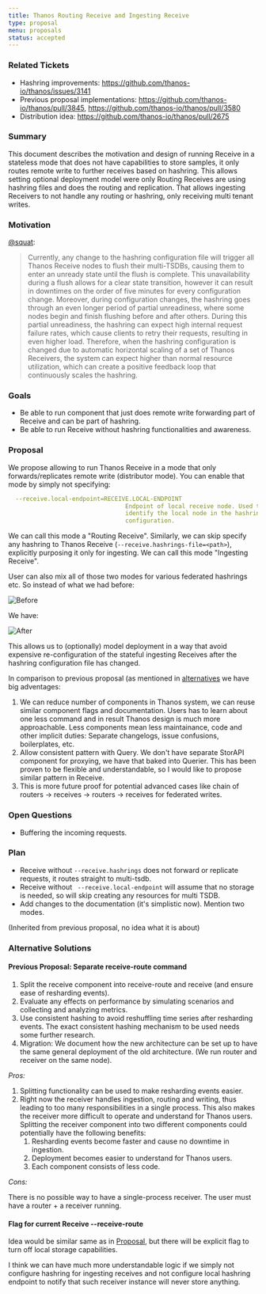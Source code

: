 ```yaml
---
title: Thanos Routing Receive and Ingesting Receive
type: proposal
menu: proposals
status: accepted
---
```


### Related Tickets

* Hashring improvements: https://github.com/thanos-io/thanos/issues/3141
* Previous proposal implementations: https://github.com/thanos-io/thanos/pull/3845, https://github.com/thanos-io/thanos/pull/3580
* Distribution idea: https://github.com/thanos-io/thanos/pull/2675

### Summary

This document describes the motivation and design of running Receive in a stateless mode that does not have capabilities to store samples, it only routes remote write
to further receives based on hashring. This allows setting optional deployment model were only Routing Receives are using hashring files and does the routing and replication. That allows ingesting Receivers to not handle any routing or hashring, only receiving multi tenant writes.

### Motivation

[@squat](https://github.com/squat):

> Currently, any change to the hashring configuration file will trigger all Thanos Receive nodes to flush their multi-TSDBs, causing them to enter an unready state until the flush is complete. This unavailability during a flush allows for a clear state transition, however it can result in downtimes on the order of five minutes for every configuration change. Moreover, during configuration changes, the hashring goes through an even longer period of partial unreadiness, where some nodes begin and finish flushing before and after others. During this partial unreadiness, the hashring can expect high internal request failure rates, which cause clients to retry their requests, resulting in even higher load. Therefore, when the hashring configuration is changed due to automatic horizontal scaling of a set of Thanos Receivers, the system can expect higher than normal resource utilization, which can create a positive feedback loop that continuously scales the hashring.


### Goals

* Be able to run component that just does remote write forwarding part of Receive and can be part of hashring.
* Be able to run Receive without hashring functionalities and awareness.

### Proposal

We propose allowing to run Thanos Receive in a mode that only forwards/replicates remote write (distributor mode). You can enable that mode by simply
not specifying:

```yaml
  --receive.local-endpoint=RECEIVE.LOCAL-ENDPOINT
                                 Endpoint of local receive node. Used to
                                 identify the local node in the hashring
                                 configuration.
```

We can call this mode a "Routing Receive". Similarly, we can skip specify any hashring to Thanos Receive (`--receive.hashrings-file=<path>`), explicitly purposing it only for ingesting. We can call this mode "Ingesting Receive".

User can also mix all of those two modes for various federated hashrings etc. So instead of what we had before:

![Before](https://docs.google.com/drawings/d/e/2PACX-1vTfko27YB_3ab7ZL8ODNG5uCcrpqKxhmqaz3lW-yhGN3_oNxkTrqXmwwlcZjaWf3cGgAJIM4CMwwkEV/pub?w=960&h=720)

We have:

![After](https://docs.google.com/drawings/d/e/2PACX-1vTVrtCGjR4iMbrU7Kj6QAn1a1m4fr-kvoQVDAK4lzQ_wWfXfpLLEE9HB948-WHI5ZG6s1iGWt51R593/pub?w=960&h=720)

This allows us to (optionally) model deployment in a way that avoid expensive re-configuration of the stateful ingesting Receives after the hashring configuration file has changed.

In comparison to previous proposal (as mentioned in [alternatives](#previous-proposal-separate-receive-route-command) we have big adventages:

1. We can reduce number of components in Thanos system, we can reuse similar component flags and documentation. Users has to learn about one less command and in result Thanos design is much more approachable. Less components mean less maintainance, code and other implicit duties: Separate changelogs, issue confusions, boilerplates, etc.
2. Allow consistent pattern with Query. We don't have separate StorAPI component for proxying, we have that baked into Querier. This has been proven to be flexible and understandable, so I would like to propose similar pattern in Receive.
3. This is more future proof for potential advanced cases like chain of routers -> receives -> routers -> receives for federated writes.

### Open Questions

* Buffering the incoming requests.

### Plan

* Receive without `--receive.hashrings` does not forward or replicate requests, it routes straight to multi-tsdb.
* Receive without ` --receive.local-endpoint` will assume that no storage is needed, so will skip creating any resources for multi TSDB.
* Add changes to the documentation (it's simplistic now). Mention two modes.


(Inherited from previous proposal, no idea what it is about)
### Alternative Solutions

#### Previous Proposal: Separate receive-route command

1. Split the receive component into receive-route and receive (and ensure ease of resharding events).
1. Evaluate any effects on performance by simulating scenarios and collecting and analyzing metrics.
1. Use consistent hashing to avoid reshuffling time series after resharding events. The exact consistent hashing mechanism to be used needs some further research.
1. Migration: We document how the new architecture can be set up to have the same general deployment of the old architecture. (We run router and receiver on the same node).

*Pros:*

1. Splitting functionality can be used to make resharding events easier.
2. Right now the receiver handles ingestion, routing and writing, thus leading to too many responsibilities in a single process.
   This also makes the receiver more difficult to operate and understand for Thanos users.
   Splitting the receiver component into two different components could potentially have the following benefits:
   1. Resharding events become faster and cause no downtime in ingestion.
   2. Deployment becomes easier to understand for Thanos users.
   3. Each component consists of less code.

*Cons:*

There is no possible way to have a single-process receiver. The user must have a router + a receiver running.

#### Flag for current Receive --receive-route

Idea would be similar same as in [Proposal](#Proposal), but there will be explicit flag to turn off local storage capabilities.

I think we can have much more understandable logic if we simply not configure hashring for ingesting receives and not configure local hashring endpoint to notify that such receiver instance will never store anything.

